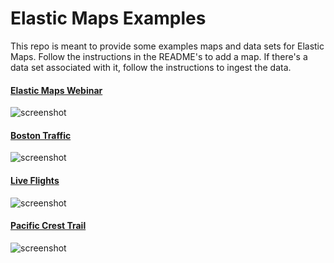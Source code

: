 # Elastic Maps Examples
This repo is meant to provide some examples maps and data sets for Elastic Maps. Follow the instructions in the README's to add a map. If there's a data set associated with it, follow the instructions to ingest the data.

#### [Elastic Maps Webinar](https://github.com/alexfrancoeur/elastic_maps_examples/tree/master/elastic_maps_webinar)
![screenshot](https://github.com/alexfrancoeur/elastic_maps_examples/blob/master/images/suricata_maps.gif)

#### [Boston Traffic](https://github.com/alexfrancoeur/elastic_maps_examples/tree/master/boston_traffic)
![screenshot](https://github.com/alexfrancoeur/elastic_maps_examples/blob/master/images/boston_traffic2.png)

#### [Live Flights](https://github.com/alexfrancoeur/elastic_maps_examples/tree/master/live_flights)
![screenshot](https://github.com/alexfrancoeur/elastic_maps_examples/blob/master/images/live_flights.png)

#### [Pacific Crest Trail](https://github.com/alexfrancoeur/elastic_maps_examples/tree/master/mike_pct)
![screenshot](https://github.com/alexfrancoeur/elastic_maps_examples/blob/master/images/mike_pct.png)
